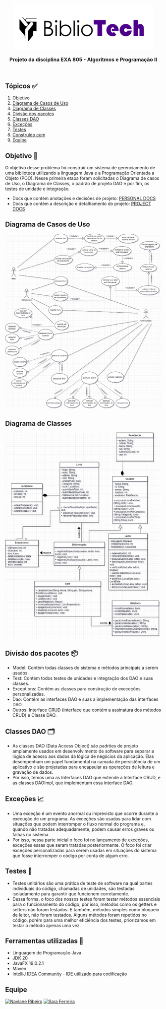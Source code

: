 <h3 align="center">
 <img src="src/main/resources/org/example/view/images/logo 1.png" alt="BiblioTech" width="450"></a>
  
  Projeto da disciplina EXA 805 - Algoritmos e Programação II
</h3>

<br>

## Tópicos ✅
1. [Objetivo](#Objetivo)
2. [Diagrama de Casos de Uso](#Diagrama-de-Casos-de-Uso)
3. [Diagrama de Classes](#Diagrama-de-Classes)
4. [Divisão dos pacotes](#Divisão-dos-pacotes)
5. [Classes DAO](#Classes-DAO)
6. [Exceções](#Exceções)
7. [Testes](#Testes)
8. [Construído com](#Construído-com)
9. [Equipe](#Equipe)

## Objetivo 📝
O objetivo desse problema foi construir um sistema de gerenciamento de uma biblioteca utilizando a linguagem Java e
a Programação Orientada a Objeto (POO). Nesse primeira etapa foram solicitadas o Diagrama de casos de Uso, o Diagrama de Classes, o padrão de 
projeto DAO e por fim, os testes de unidade e integração.
- Docs que contém anotações e decisões de projeto:
[PERSONAL DOCS](https://docs.google.com/document/d/1mNysGljSI1wn0CKSz9MCoo9DC_7ymS4rivhGJET128w/edit)
- Docs que contém a descrição e detalhamento do projeto:
[PROJECT DOCS](https://docs.google.com/document/d/1K5wVcqw1sJ4_HRGZKCJ5lyudzDCfvsqBEtBueskVJrQ/edit)

## Diagrama de Casos de Uso
![Diagrama de Casos de Uso](/diagrams/casos_de_uso.jpg)

## Diagrama de Classes
![Diagrama de Casos de Uso](/diagrams/diagrama_de_classes.jpg)

## Divisão dos pacotes 📦
- Model: Contém todas classes do sistema e métodos principais a serem usados.
- Test: Contém todos testes de unidades e integração dos DAO e suas classes.
- Exceptions: Contém as classes para construção de execeções personalizadas. 
- Dao: Contém as interfaces DAO e suas a implementação das interfaces DAO. 
- Outros: Interface CRUD (interface que contém a assinatura dos métodos CRUD) e Classe DAO.

## Classes DAO 🗂️
- As classes DAO (Data Access Object) são padrões de projeto amplamente usados em desenvolvimento de software para 
separar a lógica de acesso aos dados da lógica de negócios da aplicação. Elas desempenham um papel fundamental na 
camada de persistência de um aplicativo e são projetadas para encapsular as operações de leitura e gravação de dados. 
- Por isso, temos uma as Interfaces DAO que extende a Interface CRUD, e as classes DAOImpl, que implementam essa 
interface DAO.

## Exceções 📈
- Uma exceção é um evento anormal ou imprevisto que ocorre durante a execução de um programa. As exceções são usadas 
para lidar com situações que podem interromper o fluxo normal do programa e, quando não tratadas adequadamente, podem 
causar erros graves ou falhas no sistema. 
- Por isso, nessa parte inicial o foco foi no lançamento de exceções, exceções essas que seram tratadas posteriormente. 
O foco foi criar exceções personalizadas para serem usadas em situações do sistema que fosse interromper o código por 
conta de algum erro. 

## Testes 🧪
- Testes unitários são uma prática de teste de software na qual partes individuais do código, chamadas de unidades, são 
testadas isoladamente para garantir que funcionem corretamente. 
- Dessa forma, o foco dos nossos testes foram testar métodos essenciais para o funcionamento do código, por isso, 
métodos como os getters e setters não foram testados. E também, métodos simples como bloqueio de leitor, não foram 
testados. Alguns métodos foram repetidos no código, porém para uma melhor eficiência dos testes, priorizamos em testar 
o método apenas uma vez.

## Ferramentas utilizadas 🔧
* Linguagem de Programação Java
* JDK 20
* JavaFX 19.0.2.1
* Maven
* [IntelliJ IDEA Community](https://www.jetbrains.com/idea/download/) - IDE utilizado para codificação

## Equipe
[//]: equipe

<a href="https://github.com/naylane"><img src="https://avatars.githubusercontent.com/u/89545660?v=4" title="Naylane Ribeiro" width="100"></a>
<a href="https://github.com/sarinhasf"><img src="https://avatars.githubusercontent.com/u/143294885?v=4" title="Sara Ferreira" width="100" ></a>

[//]: equipe
